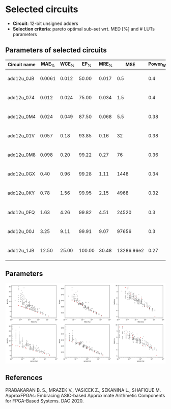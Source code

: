 
Selected circuits
===================
 - **Circuit**: 12-bit unsigned adders
 - **Selection criteria**: pareto optimal sub-set wrt. MED [%] and # LUTs parameters

Parameters of selected circuits
----------------------------

| Circuit name | MAE<sub>%</sub> | WCE<sub>%</sub> | EP<sub>%</sub> | MRE<sub>%</sub> | MSE | Power<sub>W</sub> | Delay<sub>ns</sub> | LUTs | Download |
| --- |  --- | --- | --- | --- | --- | --- | --- | --- | --- |
| add12u_0JB | 0.0061 | 0.012 | 50.00 | 0.017 | 0.5 | 0.4 | 9.7 | 11 |  [[Verilog](add12u_0JB.v)] [[Verilog<sub>PDK45</sub>](add12u_0JB_pdk45.v)] [[C](add12u_0JB.c)] |
| add12u_074 | 0.012 | 0.024 | 75.00 | 0.034 | 1.5 | 0.4 | 9.7 | 10 |  [[Verilog](add12u_074.v)] [[Verilog<sub>PDK45</sub>](add12u_074_pdk45.v)] [[C](add12u_074.c)] |
| add12u_0M4 | 0.024 | 0.049 | 87.50 | 0.068 | 5.5 | 0.38 | 8.6 | 9.0 |  [[Verilog](add12u_0M4.v)] [[Verilog<sub>PDK45</sub>](add12u_0M4_pdk45.v)] [[C](add12u_0M4.c)] |
| add12u_01V | 0.057 | 0.18 | 93.85 | 0.16 | 32 | 0.38 | 8.0 | 8.0 |  [[Verilog](add12u_01V.v)] [[Verilog<sub>PDK45</sub>](add12u_01V_pdk45.v)] [[C](add12u_01V.c)] |
| add12u_0M8 | 0.098 | 0.20 | 99.22 | 0.27 | 76 | 0.36 | 8.3 | 7.0 |  [[Verilog](add12u_0M8.v)] [[Verilog<sub>PDK45</sub>](add12u_0M8_pdk45.v)] [[C](add12u_0M8.c)] |
| add12u_0GX | 0.40 | 0.96 | 99.28 | 1.11 | 1448 | 0.34 | 8.0 | 5.0 |  [[Verilog](add12u_0GX.v)] [[Verilog<sub>PDK45</sub>](add12u_0GX_pdk45.v)] [[C](add12u_0GX.c)] |
| add12u_0KY | 0.78 | 1.56 | 99.95 | 2.15 | 4968 | 0.32 | 6.7 | 4.0 |  [[Verilog](add12u_0KY.v)] [[Verilog<sub>PDK45</sub>](add12u_0KY_pdk45.v)] [[C](add12u_0KY.c)] |
| add12u_0FQ | 1.63 | 4.26 | 99.82 | 4.51 | 24520 | 0.3 | 6.7 | 3.0 |  [[Verilog](add12u_0FQ.v)] [[Verilog<sub>PDK45</sub>](add12u_0FQ_pdk45.v)] [[C](add12u_0FQ.c)] |
| add12u_00J | 3.25 | 9.11 | 99.91 | 9.07 | 97656 | 0.3 | 6.3 | 2.0 |  [[Verilog](add12u_00J.v)] [[Verilog<sub>PDK45</sub>](add12u_00J_pdk45.v)] [[C](add12u_00J.c)] |
| add12u_1JB | 12.50 | 25.00 | 100.00 | 30.48 | 13286.96e2 | 0.27 | 5.1 | 0 |  [[Verilog](add12u_1JB.v)] [[Verilog<sub>PDK45</sub>](add12u_1JB_pdk45.v)] [[C](add12u_1JB.c)] |
    
Parameters
--------------
![Parameters figure](fig.png)

References
--------------
PRABAKARAN B. S., MRAZEK V., VASICEK Z., SEKANINA L., SHAFIQUE M. ApproxFPGAs: Embracing ASIC-based Approximate Arithmetic Components for FPGA-Based Systems. DAC 2020.

             